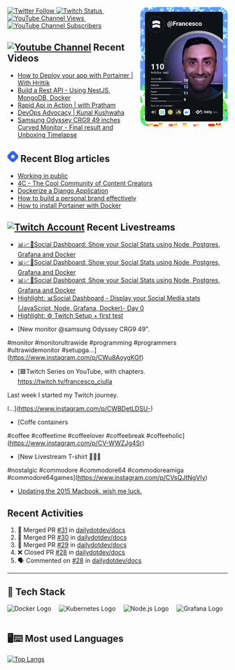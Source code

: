 
<a href="https://app.daily.dev/Francesco"><img align='right' src="https://github.com/FrancescoXX/FrancescoXX/blob/main/devcard.svg" width="200" alt="Francesco Ciulla's Dev Card"/></a>

<a href="https://twitter.com/FrancescoCiull4"><img alt="Twitter Follow" src="https://img.shields.io/twitter/follow/FrancescoCiull4?label=Twitter&style=for-the-badge&logo=twitter&color=1DA1F2"> </a><a href="https://www.twitch.tv/francesco_ciulla"><img alt="Twitch Status" src="https://img.shields.io/twitch/status/francesco_ciulla?style=for-the-badge&logo=twitch&color=8a43f2">&nbsp;<a href="https://www.youtube.com/channel/UCBRxDSTfr2aJVODDh4WG_7g"><img alt="YouTube Channel Views" src="https://img.shields.io/youtube/channel/views/UCBRxDSTfr2aJVODDh4WG_7g?style=for-the-badge&logo=youtube&label=YOUTUBE VIEWS">&nbsp;<img alt="YouTube Channel Subscribers" src="https://img.shields.io/youtube/channel/subscribers/UCBRxDSTfr2aJVODDh4WG_7g?style=for-the-badge&logo=youtube&label=YOUTUBE"></a>

## <a href="https://www.youtube.com/channel/UCBRxDSTfr2aJVODDh4WG_7g"><img src="https://cdn.worldvectorlogo.com/logos/youtube-icon.svg" title="YouTube ChannelDocker" alt="Youtube Channel" width="30"/></a> Recent Videos
 
<!-- YOUTUBE-VIDEOS-LIST:START -->
- [How to Deploy your app with Portainer | With Hrittik](https://www.youtube.com/watch?v=3G0XOOA_fJo)
- [Build a Rest API - Using NestJS, MongoDB, Docker](https://www.youtube.com/watch?v=2eY_iQ9iCtE)
- [Rapid Api in Action | with Pratham](https://www.youtube.com/watch?v=oLknCDv4to0)
- [DevOps Advocacy | Kunal Kushwaha](https://www.youtube.com/watch?v=Wh6r6xHPEIg)
- [Samsung Odyssey CRG9 49 inches Curved Monitor - Final result and Unboxing Timelapse](https://www.youtube.com/watch?v=rAV-6uvuBiI)
<!-- YOUTUBE-VIDEOS-LIST:END -->
 
## <a href="https://blog.francescociulla.com/"><img src="https://github.com/FrancescoXX/FrancescoXX/blob/main/CDyAuTy75.png" title="Hashnode" alt="Hashnode blog" width="25"/></a> Recent Blog articles

 <!-- BLOG-POST-LIST:START -->
- [Working in public](https://blog.francescociulla.com/working-in-public)
- [4C - The Cool Community of Content Creators](https://blog.francescociulla.com/4c-the-cool-community-of-content-creators)
- [Dockerize a Django Application](https://blog.francescociulla.com/docker-django-1)
- [How to build a personal brand effectively](https://blog.francescociulla.com/how-to-build-a-personal-brand-effectively)
- [How to install Portainer with Docker](https://blog.francescociulla.com/how-to-install-portainer-with-docker)
<!-- BLOG-POST-LIST:END -->
 
## <a href="https://www.twitch.tv/francesco_ciulla"><img src="https://cdn.worldvectorlogo.com/logos/twitch-logo-2019.svg" title="Twitch" alt="Twitch Account" width="50"/></a> Recent Livestreams
<!-- TWITCH-VIDEOS-LIST:START -->
- [📊📈🐳Social Dashboard: Show your Social Stats using Node, Postgres, Grafana and Docker](https://www.twitch.tv/videos/1217349260)
- [📊📈🐳Social Dashboard: Show your Social Stats using Node, Postgres, Grafana and Docker](https://www.twitch.tv/videos/1210917798)
- [📊📈🐳Social Dashboard: Show your Social Stats using Node, Postgres, Grafana and Docker](https://www.twitch.tv/videos/1204319542)
- [Highlight: 📊Social Dashboard - Display your Social Media stats &lpar;JavaScript, Node, Grafana, Docker&rpar;- Day 0](https://www.twitch.tv/videos/1203102356)
- [Highlight: ⚙ Twitch Setup + first test](https://www.twitch.tv/videos/1202601592)
<!-- TWITCH-VIDEOS-LIST:END -->
 
<!-- INSTAGRAM-POSTS-LIST:START -->
- [New monitor @samsung  Odyssey CRG9 49&quot;.

#monitor #monitorultrawide #programming #programmers #ultrawidemonitor #setupga...](https://www.instagram.com/p/CWu8AoygKGf)
- [🟪Twitch Series on YouTube, with chapters. https://twitch.tv/francesco_ciulla

Last week I started my Twitch journey.

I...](https://www.instagram.com/p/CWBDetLDSU-)
- [Coffe containers

#coffee #coffeetime #coffeelover #coffeebreak #coffeeholic](https://www.instagram.com/p/CV-WWZJg4Sr)
- [New Livestream T-shirt 👾👾👾

#nostalgic #commodore #commodore64 #commodoreamiga #commodore64games](https://www.instagram.com/p/CVsQJtNgVIy)
- [Updating the 2015 Macbook. wish me luck.](https://www.instagram.com/p/CVi0_oMg6MN)
<!-- INSTAGRAM-POSTS-LIST:END -->
 
<rssapp-wall id="U7ww78S0gEHh60Br"></rssapp-wall><script src="https://widget.rss.app/v1/wall.js" type="text/javascript" async></script>
 
## Recent Activities 

<!--START_SECTION:activity-->
1. 🎉 Merged PR [#31](https://github.com/dailydotdev/docs/pull/31) in [dailydotdev/docs](https://github.com/dailydotdev/docs)
2. 🎉 Merged PR [#30](https://github.com/dailydotdev/docs/pull/30) in [dailydotdev/docs](https://github.com/dailydotdev/docs)
3. 🎉 Merged PR [#29](https://github.com/dailydotdev/docs/pull/29) in [dailydotdev/docs](https://github.com/dailydotdev/docs)
4. ❌ Closed PR [#28](https://github.com/dailydotdev/docs/pull/28) in [dailydotdev/docs](https://github.com/dailydotdev/docs)
5. 🗣 Commented on [#28](https://github.com/dailydotdev/docs/issues/28) in [dailydotdev/docs](https://github.com/dailydotdev/docs)
<!--END_SECTION:activity-->


---

## 🥞 Tech Stack
 
<img src="https://cdn.worldvectorlogo.com/logos/docker.svg" title="Docker" alt="Docker Logo" width="80"/>&emsp;
<img src="https://cdn.worldvectorlogo.com/logos/kubernets.svg" title="Kubernetes" alt="Kubernetes Logo" width="65"/>&emsp;
<img src="https://cdn.worldvectorlogo.com/logos/nodejs-1.svg" title="Node.js" alt="Node.js Logo" width="100"/>&emsp;
<img src="https://cdn.worldvectorlogo.com/logos/grafana.svg" title="Grafana Logo" alt="Grafana Logo" width="60"/>&emsp;

## 🖥⌨ Most used Languages 
 
[![Top Langs](https://github-readme-stats.vercel.app/api/top-langs/?username=FrancescoXX&layout=compact&theme=tokyonight)](https://github.com/anuraghazra/github-readme-stats)
